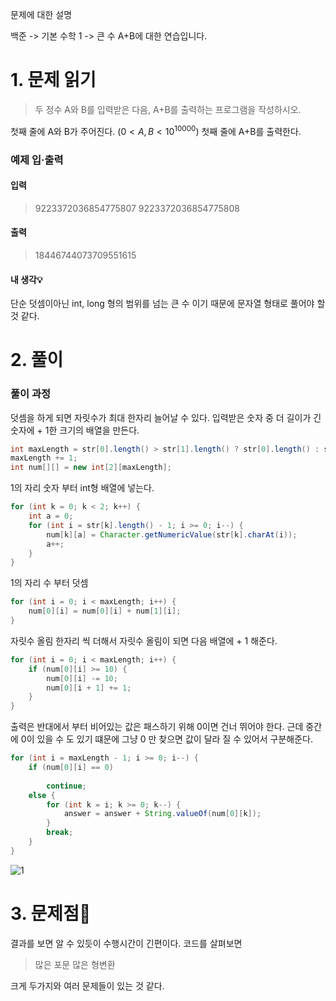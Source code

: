 

문제에 대한 설명
<!--
프로그래머스 -> 코딩테스트 고득점 Kit -> 힙(Heap) - 더 맵계(Level2)에 대한 연습입니다.
-->
백준 -> 기본 수학 1 -> 큰 수 A+B에 대한 연습입니다.

# 1. 문제 읽기
 
>두 정수 A와 B를 입력받은 다음, A+B를 출력하는 프로그램을 작성하시오.

첫째 줄에 A와 B가 주어진다. ($0 < A,B < 10^{10000}$)
첫째 줄에 A+B를 출력한다.



### 예제 입·출력
#### 입력
>9223372036854775807 9223372036854775808
#### 출력
>18446744073709551615

#### 내 생각💡
단순 덧셈이아닌 int, long 형의 범위를 넘는 큰 수 이기 때문에 문자열 형태로 풀어야 할 것 같다.

# 2. 풀이

### 풀이 과정

덧셈을 하게 되면 자릿수가 최대 한자리 늘어날 수 있다.
입력받은 숫자 중 더 길이가 긴 숫자에 + 1한 크기의 배열을 만든다.

```java
int maxLength = str[0].length() > str[1].length() ? str[0].length() : str[1].length();
maxLength += 1;
int num[][] = new int[2][maxLength];
```

1의 자리 숫자 부터 int형 배열에 넣는다.

```java
for (int k = 0; k < 2; k++) {
    int a = 0;
    for (int i = str[k].length() - 1; i >= 0; i--) {
        num[k][a] = Character.getNumericValue(str[k].charAt(i));
        a++;
    }
}
```

1의 자리 수 부터 덧셈

```java
for (int i = 0; i < maxLength; i++) {
    num[0][i] = num[0][i] + num[1][i];
}
```

자릿수 올림
한자리 씩 더해서 자릿수 올림이 되면 다음 배열에 + 1 해준다.

```java
for (int i = 0; i < maxLength; i++) {
    if (num[0][i] >= 10) {
        num[0][i] -= 10;
        num[0][i + 1] += 1;
    }
}
```

출력은 반대에서 부터
비어있는 값은 패스하기 위해 0이면 건너 뛰어야 한다.
근데 중간에 0이 있을 수 도 있기 떄문에 그냥 0 만 찾으면 값이 달라 질 수 있어서 구분해준다.

```java
for (int i = maxLength - 1; i >= 0; i--) {
    if (num[0][i] == 0)
        
        continue;
    else {
        for (int k = i; k >= 0; k--) {
            answer = answer + String.valueOf(num[0][k]);
        }
        break;
    }
}
```

![1](https://user-images.githubusercontent.com/45132207/104227191-5ef1ed80-548c-11eb-9a1b-23d89a8908bf.PNG)

# 3. 문제점🚨

결과를 보면 알 수 있듯이 수행시간이 긴편이다.
코드를 살펴보면

>많은 포문
많은 형변환

크게 두가지와 여러 문제들이 있는 것 같다.







